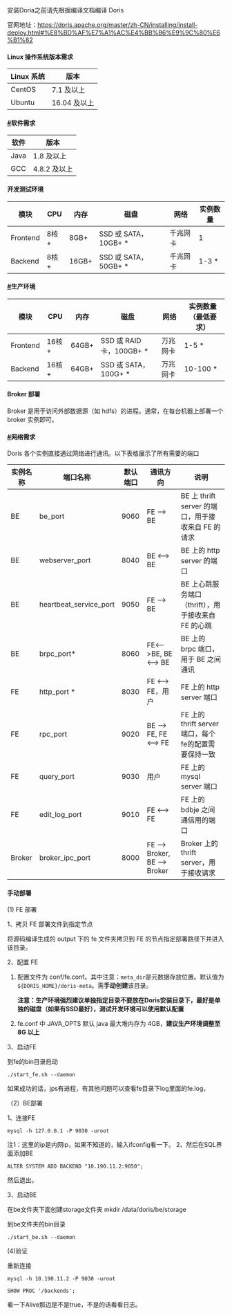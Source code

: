 安装Doria之前请先根据编译文档编译 Doris

官网地址：https://doris.apache.org/master/zh-CN/installing/install-deploy.html#%E8%BD%AF%E7%A1%AC%E4%BB%B6%E9%9C%80%E6%B1%82

####  Linux 操作系统版本需求

| Linux 系统 | 版本         |
| ---------- | ------------ |
| CentOS     | 7.1 及以上   |
| Ubuntu     | 16.04 及以上 |

#### [#](https://doris.apache.org/master/zh-CN/installing/install-deploy.html#软件需求)软件需求

| 软件 | 版本         |
| ---- | ------------ |
| Java | 1.8 及以上   |
| GCC  | 4.8.2 及以上 |

#### 开发测试环境

| 模块     | CPU  | 内存  | 磁盘                 | 网络     | 实例数量 |
| -------- | ---- | ----- | -------------------- | -------- | -------- |
| Frontend | 8核+ | 8GB+  | SSD 或 SATA，10GB+ * | 千兆网卡 | 1        |
| Backend  | 8核+ | 16GB+ | SSD 或 SATA，50GB+ * | 千兆网卡 | 1-3 *    |

#### [#](https://doris.apache.org/master/zh-CN/installing/install-deploy.html#生产环境)生产环境

| 模块     | CPU   | 内存  | 磁盘                     | 网络     | 实例数量（最低要求） |
| -------- | ----- | ----- | ------------------------ | -------- | -------------------- |
| Frontend | 16核+ | 64GB+ | SSD 或 RAID 卡，100GB+ * | 万兆网卡 | 1-5 *                |
| Backend  | 16核+ | 64GB+ | SSD 或 SATA，100G+ *     | 万兆网卡 | 10-100 *             |

#### Broker 部署

Broker 是用于访问外部数据源（如 hdfs）的进程。通常，在每台机器上部署一个 broker 实例即可。

#### [#](https://doris.apache.org/master/zh-CN/installing/install-deploy.html#网络需求)网络需求

Doris 各个实例直接通过网络进行通讯。以下表格展示了所有需要的端口

| 实例名称 | 端口名称               | 默认端口 | 通讯方向                     | 说明                                                 |
| -------- | ---------------------- | -------- | ---------------------------- | ---------------------------------------------------- |
| BE       | be_port                | 9060     | FE --> BE                    | BE 上 thrift server 的端口，用于接收来自 FE 的请求   |
| BE       | webserver_port         | 8040     | BE <--> BE                   | BE 上的 http server 的端口                           |
| BE       | heartbeat_service_port | 9050     | FE --> BE                    | BE 上心跳服务端口（thrift），用于接收来自 FE 的心跳  |
| BE       | brpc_port*             | 8060     | FE<-->BE, BE <--> BE         | BE 上的 brpc 端口，用于 BE 之间通讯                  |
| FE       | http_port *            | 8030     | FE <--> FE，用户             | FE 上的 http server 端口                             |
| FE       | rpc_port               | 9020     | BE --> FE, FE <--> FE        | FE 上的 thrift server 端口，每个fe的配置需要保持一致 |
| FE       | query_port             | 9030     | 用户                         | FE 上的 mysql server 端口                            |
| FE       | edit_log_port          | 9010     | FE <--> FE                   | FE 上的 bdbje 之间通信用的端口                       |
| Broker   | broker_ipc_port        | 8000     | FE --> Broker, BE --> Broker | Broker 上的 thrift server，用于接收请求              |

#### 手动部署

(1) FE 部署

1、拷贝 FE 部署文件到指定节点

将源码编译生成的 output 下的 fe 文件夹拷贝到 FE 的节点指定部署路径下并进入该目录。

2、配置 FE

1. 配置文件为 conf/fe.conf。其中注意：`meta_dir`是元数据存放位置。默认值为 `${DORIS_HOME}/doris-meta`。需**手动创建**该目录。

   **注意：生产环境强烈建议单独指定目录不要放在Doris安装目录下，最好是单独的磁盘（如果有SSD最好），测试开发环境可以使用默认配置**

2. fe.conf 中 JAVA_OPTS 默认 java 最大堆内存为 4GB，**建议生产环境调整至 8G 以上**

3、启动FE

到fe的bin目录启动

```
./start_fe.sh --daemon 
```

如果成功的话，jps有进程，有其他问题可以查看fe目录下log里面的fe.log，

（2）BE部署

1、连接FE

```
mysql -h 127.0.0.1 -P 9030 -uroot
```

注1：这里的ip是内网ip，如果不知道的，输入ifconfig看一下。
2、然后在SQL界面添加BE

```
ALTER SYSTEM ADD BACKEND "10.190.11.2:9050";
```

然后退出。

3、启动BE

在be文件夹下面创建storage文件夹 mkdir  /data/doris/be/storage

到be文件夹的bin目录

```
./start_be.sh --daemon
```

(4)验证

重新连接

```
mysql -h 10.190.11.2 -P 9030 -uroot

SHOW PROC '/backends';
```

看一下Alive那边是不是true，不是的话看看日志。

